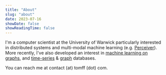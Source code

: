 ```yaml
---
title: "About"
slug: "about"
date: 2023-07-16
showDate: false
showReadingTime: false
---
```

I'm a computer scientist at the University of Warwick particularly interested in distributed systems and multi-modal machine learning (e.g. [Perceiver](https://www.deepmind.com/blog/building-architectures-that-can-handle-the-worlds-data)).
More recently, I've also developed an interest in [machine learning on graphs](https://distill.pub/2021/gnn-intro/), and
[time-series](https://www.timescale.com/) & [graph](https://neo4j.com/) databases.


You can reach me at contact (at) tomff (dot) com.